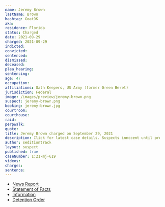 ```yaml
---
name: Jeremy Brown
lastName: Brown
hashtag: GoatOK
aka:
residence: Florida
status: Charged
date: 2021-09-29
charged: 2021-09-29
indicted:
convicted:
sentenced:
dismissed:
deceased:
plea_hearing:
sentencing:
age: 47
occupation:
affiliations: Oath Keepers, US Army (former Green Beret)
jurisdiction: Federal
image: /images/preview/jeremy-brown.png
suspect: jeremy-brown.png
booking: jeremy-brown.jpg
courtroom:
courthouse:
raid:
perpwalk:
quote:
title: Jeremy Brown charged on September 29, 2021
description: Click for latest case details. Suspects innocent until proven guilty.
author: seditiontrack
layout: suspect
published: true
caseNumber: 1:21-mj-619
videos:
charges:
sentence:
---
```

- [News Report](https://www.tampabay.com/news/tampa/2021/10/06/tampa-oath-keeper-stays-jailed-after-judge-finds-he-threatened-cops/)
- [Statement of Facts](https://www.justice.gov/usao-dc/case-multi-defendant/file/1438141/download)
- [Information](https://extremism.gwu.edu/sites/g/files/zaxdzs2191/f/Jeremy%20Brown%20Information.pdf)
- [Detention Order](https://extremism.gwu.edu/sites/g/files/zaxdzs2191/f/Jeremy%20Brown%20Detention%20Order%20FL.pdf)
